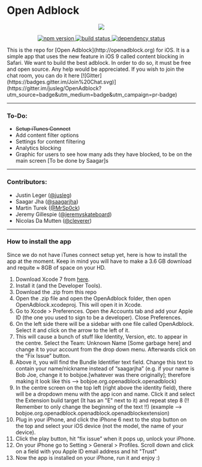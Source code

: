 # Open Adblock 

<div align="center"><img src ="http://i.imgur.com/xDeBzhu.png" /></div>

<p align="center">
<a href="http://opensource.org/licenses/Apache-2.0">
<img src="https://img.shields.io/hexpm/l/plug.svg" alt="npm version">
</a>
<a href="#">
<img src="https://img.shields.io/badge/iOS-9-yellow.svg" alt="build status">
</a>
<a href="#">
<img src="https://img.shields.io/badge/Itunes%20Connect-Awaiting%20iOS%209%20launch-green.svg" alt="dependency status">
</a>
</p>
This is the repo for [Open Adblock](http://openadblock.org) for iOS. It is a simple app that uses the new feature in iOS 9 called content blocking in Safari. We want to build the best adblock. In order to do so, it must be free and open source. Any help would be appreciated.
If you wish to join the chat room, you can do it here [![Gitter](https://badges.gitter.im/Join%20Chat.svg)](https://gitter.im/jusleg/OpenAdblock?utm_source=badge&utm_medium=badge&utm_campaign=pr-badge)

--------------
### To-Do:
 - ~~Setup iTunes Connect~~
 - Add content filter options
 - Settings for content filtering
 - Analytics blocking
 - Graphic for users to see how many ads they have blocked, to be on the main screen [To be done by Saagar]s

---------

### Contributors:
 - Justin Leger ([@jusleg](http://github.com/jusleg))
 - Saagar Jha ([@saagarjha](http://github.com/saagarjha))  
 - Martin Turek ([@MrSp0ck](http://github.com/MrSp0ck))
 - Jeremy Gillespie ([@jeremyskateboard](http://github.com/jeremyskateboard))
 - Nicolas Da Mutten ([@cleverer](http://github.com/cleverer))

-----------

### How to install the app
Since we do not have iTunes connect setup yet, here is how to install the app at the moment. Keep in mind you will have to make a 3.6 GB download and requite ≈ 8GB of space on your HD.

1. Download Xcode 7 from [here](https://developer.apple.com/xcode/downloads/).
2. Install it (and the Developer Tools).
3. Download the .zip from this repo
4. Open the .zip file and open the OpenAdblock folder, then open OpenAdblock.xcodeproj. This will open it in Xcode.
5. Go to Xcode > Preferences. Open the Accounts tab and add your Apple ID (the one you used to sign to be a developer). Close Preferences.
6. On the left side there will be a sidebar with one file called OpenAdblock. Select it and click on the arrow to the left of it.
7. This will cause a bunch of stuff like Identity, Version, etc. to appear in the centre. Select the Team: Unknown Name [Some garbage here] and change it to your account from the drop down menu. Afterwards click on the “Fix Issue” button.
8. Above it, you will find the Bundle Identifier text field. Change this text to contain your name/nickname instead of “saagarjha” (e.g. if your name is Bob Joe, change it to bobjoe.[whatever was there originally]; therefore making it look like this –> bobjoe.org.openadblock.openadblock)
9. In the centre screen on the top left (right above the identity field), there will be a dropdown menu with the app icon and name. Click it and select the Extension build target (It has an "E" next to it) and repeat step 8 (!! Remember to only change the beginning of the text !!) (example –> bobjoe.org.openadblock.openadblock.openadblockextension)
10. Plug in your iPhone, and click the iPhone 6 next to the stop button on the top and select your iOS device (not the model, the name of your device).
11. Click the play button, hit “fix issue” when it pops up, unlock your iPhone.
12. On your iPhone go to Setting > General > Profiles. Scroll down and click on a field with you Apple ID email address and hit "Trust"
13. Now the app is installed on your iPhone, run it and enjoy :)
